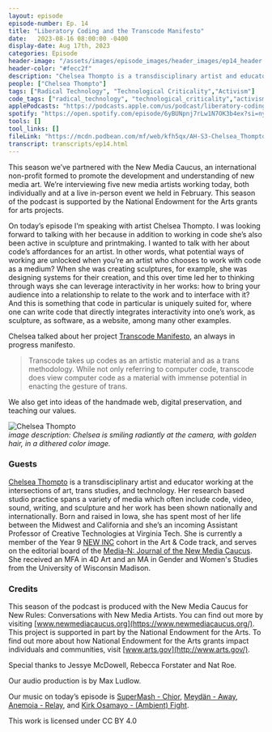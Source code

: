 ```yaml
---
layout: episode
episode-number: Ep. 14
title: "Liberatory Coding and the Transcode Manifesto"
date:   2023-08-16 08:00:00 -0400
display-date: Aug 17th, 2023
categories: Episode
header-image: "/assets/images/episode_images/header_images/ep14_header.jpg"
header-color: "#fecc2f"
description: "Chelsea Thompto is a transdisciplinary artist and educator working at the intersections of art, trans studies, and technology. We talk about the Transcode Manifesto, digital preservation, and how software is not like sculpture."
people: ["Chelsea Thompto"]
tags: ["Radical Technology", "Technological Criticality","Activism"]
code_tags: ["radical_technology", "technological_criticality","activism"]
applePodcasts: "https://podcasts.apple.com/us/podcast/liberatory-coding-and-the-transcode-manifesto/id1536778522?i=1000624715994"
spotify: "https://open.spotify.com/episode/6yBUNpnj7rLw1N7OK3b4ex?si=nyAhPL3GQeiV9Nuh0550LQ"
tools: []
tool_links: []
fileLink: "https://mcdn.podbean.com/mf/web/kfh5qx/AH-S3-Chelsea_Thompto_886o24o.mp3"
transcript: transcripts/ep14.html
---
```


This season we’ve partnered with the New Media Caucus, an international non-profit formed to promote the development and understanding of new media art. We’re interviewing five new media artists working today, both individually and at a live in-person event we held in February. This season of the podcast is supported by the National Endowment for the Arts grants for arts projects.

On today’s episode I’m speaking with artist Chelsea Thompto. I was looking forward to talking with her because in addition to working in code she’s also been active in sculpture and printmaking. I wanted to talk with her about code’s affordances for an artist. In other words, what potential ways of working are unlocked when you’re an artist who chooses to work with code as a medium? When she was creating sculptures, for example, she was designing systems for their creation, and this over time led her to thinking through ways she can leverage interactivity in her works: how to bring your audience into a relationship to relate to the work and to interface with it? And this is something that code in particular is uniquely suited for, where one can write code that directly integrates interactivity into one’s work, as sculpture, as software, as a website, among many other examples. 

Chelsea talked about her project [Transcode Manifesto](https://github.com/cthompto/Transcode-Manifesto), an always in progress manifesto. 

> Transcode takes up codes as an artistic material and as a trans methodology. While not only referring to computer code, transcode does view computer code as a material with immense potential in enacting the gesture of trans.

We also get into ideas of the handmade web, digital preservation, and teaching our values.


![Chelsea Thompto]({{site.baseurl}}/assets/images/chelsea.jpg)  
*image description: Chelsea is smiling radiantly at the camera, with golden hair, in a dithered color image.*

### Guests

<a href="https://www.chelseathompto.com/" class="nameTag">Chelsea Thompto</a> is a transdisciplinary artist and educator working at the intersections of art, trans studies, and technology. Her research based studio practice spans a variety of media which often include code, video, sound, writing, and sculpture and her work has been shown nationally and internationally. Born and raised in Iowa, she has spent most of her life between the Midwest and California and she’s an incoming Assistant Professor of Creative Technologies at Virginia Tech. She is currently a member of the Year 9 [NEW INC](https://www.newinc.org/members) cohort in the Art & Code track, and serves on the editorial board of the  [Media-N: Journal of the New Media Caucus](https://iopn.library.illinois.edu/journals/median). She received an MFA in 4D Art and an MA in Gender and Women's Studies from the University of Wisconsin Madison.

### Credits

This season of the podcast is produced with the New Media Caucus for New Rules: Conversations with New Media Artists. You can find out more by visiting [www.newmediacaucus.org](https://www.newmediacaucus.org/). This project is supported in part by the National Endowment for the Arts. To find out more about how National Endowment for the Arts grants impact individuals and communities, visit [www.arts.gov](http://www.arts.gov/). 

Special thanks to Jessye McDowell, Rebecca Forstater and Nat Roe. 

Our audio production is by Max Ludlow. 

Our music on today’s episode is [SuperMash - Chior](https://freemusicarchive.org/music/slambience-1/drones/chior/), [Meydän - Away](https://freemusicarchive.org/music/Meydan/Ambient_1860/Away_1569/), [Anemoia - Relay](https://freemusicarchive.org/music/anemoia/home-3/relay-1/), and [Kirk Osamayo - (Ambient) Fight](https://freemusicarchive.org/music/kirk-osamayo/season-one/ambient-fight/).

This work is licensed under CC BY 4.0 
